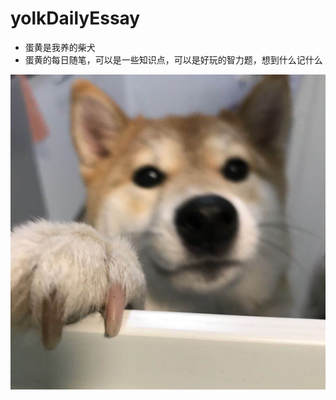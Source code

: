 # yolkDailyEssay

*  蛋黄是我养的柴犬
*  蛋黄的每日随笔，可以是一些知识点，可以是好玩的智力题，想到什么记什么

![蛋黄的头像](https://raw.githubusercontent.com/HUANGYAQI/yolkDailyEssay/master/pictures/%E5%B0%81%E9%9D%A2.jpg)

